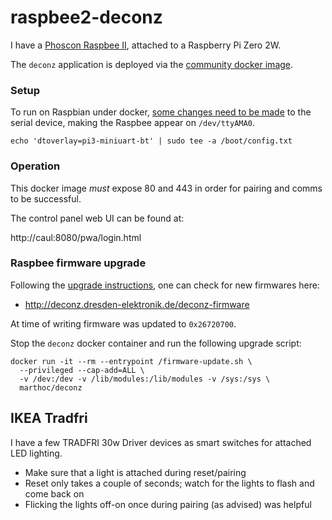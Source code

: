 # raspbee2-deconz

I have a [Phoscon Raspbee II](https://phoscon.de/en/raspbee2), attached to a Raspberry Pi Zero 2W.

The `deconz` application is deployed via the [community docker image](https://github.com/deconz-community/deconz-docker).


### Setup

To run on Raspbian under docker,
[some changes need to be made](https://github.com/deconz-community/deconz-docker#configuring-raspbian-for-raspbee)
to the serial device, making the Raspbee appear on `/dev/ttyAMA0`.

```
echo 'dtoverlay=pi3-miniuart-bt' | sudo tee -a /boot/config.txt
```

### Operation

This docker image _must_ expose 80 and 443 in order for pairing and comms to be successful.

The control panel web UI can be found at:

http://caul:8080/pwa/login.html


### Raspbee firmware upgrade

Following the [upgrade instructions](https://github.com/deconz-community/deconz-docker#updating-conbeeraspbee-firmware),
one can check for new firmwares here:

* http://deconz.dresden-elektronik.de/deconz-firmware

At time of writing firmware was updated to `0x26720700`.

Stop the `deconz` docker container and run the following upgrade script:

```
docker run -it --rm --entrypoint /firmware-update.sh \
  --privileged --cap-add=ALL \
  -v /dev:/dev -v /lib/modules:/lib/modules -v /sys:/sys \
  marthoc/deconz
```


## IKEA Tradfri

I have a few TRADFRI 30w Driver devices as smart switches for attached LED lighting.

* Make sure that a light is attached during reset/pairing
* Reset only takes a couple of seconds; watch for the lights to flash and come back on
* Flicking the lights off-on once during pairing (as advised) was helpful



